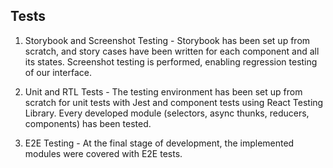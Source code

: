 ## Tests

1) Storybook and Screenshot Testing - Storybook has been set up from scratch, and story cases have been written for each component and all its states. Screenshot testing is performed, enabling regression testing of our interface. 

2) Unit and RTL Tests - The testing environment has been set up from scratch for unit tests with Jest and component tests using React Testing Library. Every developed module (selectors, async thunks, reducers, components) has been tested.

3) E2E Testing - At the final stage of development, the implemented modules were covered with E2E tests.
